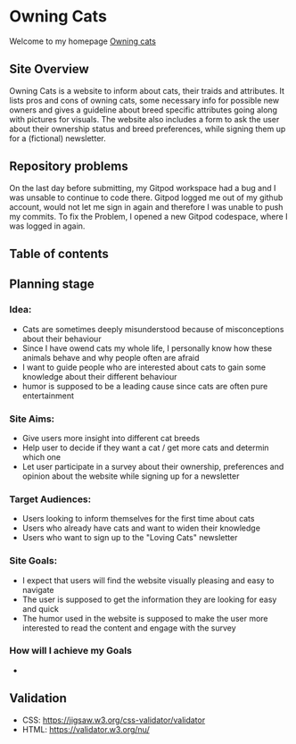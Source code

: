 # Owning Cats

Welcome to my homepage [Owning cats](https://mienjung97.github.io/Owning-Cats/index.html)

## Site Overview <a name="site-overview"></a>

Owning Cats is a website to inform about cats, their traids and attributes. It lists pros and cons of owning cats, some necessary info for possible new owners and gives a guideline about breed specific attributes going along with pictures for visuals. The website also includes a form to ask the user about their ownership status and breed preferences, while signing them up for a (fictional) newsletter.

## Repository problems<a name="problems"></a>

On the last day before submitting, my Gitpod workspace had a bug and I was unsable to continue to code there. Gitpod logged me out of my github account, would not let me sign in again and therefore I was unable to push my commits. To fix the Problem, I opened a new Gitpod codespace, where I was logged in again.  

## Table of contents
## Planning stage
### Idea:
- Cats are sometimes deeply misunderstood because of misconceptions about their behaviour
- Since I have owend cats my whole life, I personally know how these animals behave and why people often are afraid
- I want to guide people who are interested about cats to gain some knowledge about their different behaviour
- humor is supposed to be a leading cause since cats are often pure entertainment
### Site Aims:
- Give users more insight into different cat breeds
- Help user to decide if they want a cat / get more cats and determin which one 
- Let user participate in a survey about their ownership, preferences and opinion about the website while signing up for a newsletter
### Target Audiences:
- Users looking to inform themselves for the first time about cats
- Users who already have cats and want to widen their knowledge
- Users who want to sign up to the "Loving Cats" newsletter
### Site Goals:
- I expect that users will find the website visually pleasing and easy to navigate 
- The user is supposed to get the information they are looking for easy and quick
- The humor used in the website is supposed to make the user more interested to read the content and engage with the survey
### How will I achieve my Goals
- 
## Validation
- CSS: https://jigsaw.w3.org/css-validator/validator
- HTML: https://validator.w3.org/nu/ 
